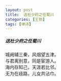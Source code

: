 ```yaml
---
layout: post
title:  送杜少府之任蜀川
categories: [王勃]
tags: [律诗]
---
```


##### 送杜少府之任蜀川


城阙辅三秦，风烟望五津。<br>
与君离别意，同是宦游人。<br>
海内存知己，天涯若比邻。<br>
无为在歧路，儿女共沾巾。


